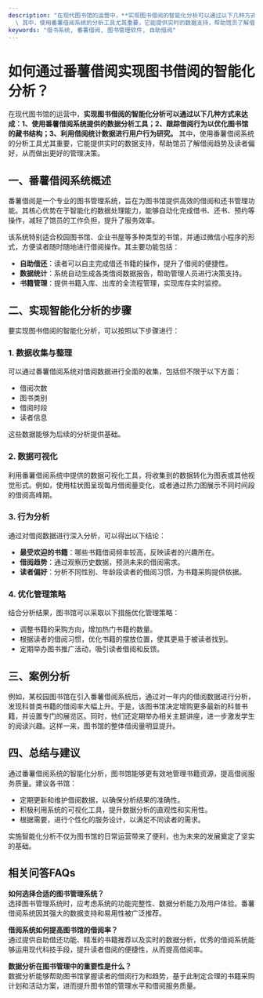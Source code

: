 ```yaml
---
description: "在现代图书馆的运营中，**实现图书借阅的智能化分析可以通过以下几种方式来达成：1、使用番薯借阅系统提供的数据分析工具；2、跟踪借阅行为以优化图书馆的藏书结构；3、利用借阅统计数据进行用户行为研究。**\
  \ 其中，使用番薯借阅系统的分析工具尤其重要，它能提供实时的数据支持，帮助馆员了解借阅趋势及读者偏好，从而做出更好的管理决策。"
keywords: "借书系统, 番薯借阅, 图书管理软件, 自助借阅"
---
```

# 如何通过番薯借阅实现图书借阅的智能化分析？

在现代图书馆的运营中，**实现图书借阅的智能化分析可以通过以下几种方式来达成：1、使用番薯借阅系统提供的数据分析工具；2、跟踪借阅行为以优化图书馆的藏书结构；3、利用借阅统计数据进行用户行为研究。** 其中，使用番薯借阅系统的分析工具尤其重要，它能提供实时的数据支持，帮助馆员了解借阅趋势及读者偏好，从而做出更好的管理决策。

## 一、番薯借阅系统概述

番薯借阅是一个专业的图书管理系统，旨在为图书馆提供高效的借阅和还书管理功能。其核心优势在于智能化的数据处理能力，能够自动化完成借书、还书、预约等操作，减轻了馆员的工作负担，提升了服务效率。

该系统特别适合校园图书馆、企业书屋等多种类型的书馆，并通过微信小程序的形式，方便读者随时随地进行借阅操作。其主要功能包括：

- **自助借还**：读者可以自主完成借还书籍的操作，提升了借阅的便捷性。
- **数据统计**：系统自动生成各类借阅数据报告，帮助管理人员进行决策支持。
- **书籍管理**：提供书籍入库、出库的全流程管理，实现库存实时监控。

## 二、实现智能化分析的步骤

要实现图书借阅的智能化分析，可以按照以下步骤进行：

### 1. 数据收集与整理

可以通过番薯借阅系统对借阅数据进行全面的收集，包括但不限于以下方面：

- 借阅次数
- 图书类别
- 借阅时段
- 读者信息

这些数据能够为后续的分析提供基础。

### 2. 数据可视化

利用番薯借阅系统中提供的数据可视化工具，将收集到的数据转化为图表或其他视觉形式。例如，使用柱状图呈现每月借阅量变化，或者通过热力图展示不同时间段的借阅高峰期。

### 3. 行为分析

通过对借阅数据进行深入分析，可以得出以下结论：

- **最受欢迎的书籍**：哪些书籍借阅频率较高，反映读者的兴趣所在。
- **借阅趋势**：通过观察历史数据，预测未来的借阅需求。
- **读者偏好**：分析不同性别、年龄段读者的借阅习惯，为书籍采购提供依据。

### 4. 优化管理策略

结合分析结果，图书馆可以采取以下措施优化管理策略：

- 调整书籍的采购方向，增加热门书籍的数量。
- 根据读者的借阅习惯，优化书籍的摆放位置，使其更易于被读者找到。
- 定期举办图书推广活动，吸引读者借阅和反馈。

## 三、案例分析

例如，某校园图书馆在引入番薯借阅系统后，通过对一年内的借阅数据进行分析，发现科普类书籍的借阅率大幅上升。于是，该图书馆决定增购更多最新的科普书籍，并设置专门的展览区。同时，他们还定期举办相关主题讲座，进一步激发学生的阅读兴趣。这样一来，图书馆的整体借阅量明显提升。

## 四、总结与建议

通过番薯借阅系统的智能化分析，图书馆能够更有效地管理书籍资源，提高借阅服务质量。建议各书馆：

- 定期更新和维护借阅数据，以确保分析结果的准确性。
- 积极利用系统的可视化工具，提升数据分析的直观性和实用性。
- 根据需要，进行个性化的服务设计，以满足不同读者的需求。

实施智能化分析不仅为图书馆的日常运营带来了便利，也为未来的发展奠定了坚实的基础。

## 相关问答FAQs

**如何选择合适的图书管理系统？**  
选择图书管理系统时，应考虑系统的功能完整性、数据分析能力及用户体验。番薯借阅系统因其强大的数据支持和易用性被广泛推荐。

**借阅系统如何提高图书馆的借阅率？**  
通过提供自助借还功能、精准的书籍推荐以及实时的数据分析，优秀的借阅系统能够运用现代科技手段，提升读者借阅的便捷性，从而提高借阅率。

**数据分析在图书管理中的重要性是什么？**  
数据分析能够帮助图书馆掌握读者的借阅行为和趋势，基于此制定合理的书籍采购计划和活动方案，进而提升图书馆的管理水平和借阅服务质量。
